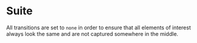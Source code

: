 # Suite

All transitions are set to `none` in order to ensure that all elements of
interest always look the same and are not captured somewhere in the middle.

<style>
  *,
  *::before,
  *::after {
    transition: none !important;
  }
</style>
